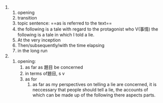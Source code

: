 1. 
	1.  opening
	2. transition
	3. topic sentence: ==as is referred to the text==
	4. the following is a tale with regard to the protagonist who V(事情)
			the following is a tale in which I told a lie.
	1. At the very inception
	2. Then/subsequently/with the time elapsing
	3. in the long run
2. 
	1. opening: 
		1. as far as 題目 be concerned
		2. in terms of題目, s v 
		3. as for 
			1. as far as my perspectives on telling a lie are concerned, it is neccessary that people should tell a lie, the accounts of which can be made up of the following there aspects parts.



